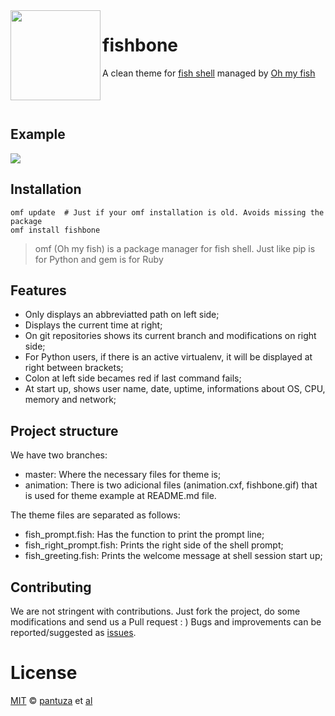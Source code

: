 <img src="https://cdn.rawgit.com/oh-my-fish/oh-my-fish/e4f1c2e0219a17e2c748b824004c8d0b38055c16/docs/logo.svg" align="left" width="144px" height="144px"/>

# fishbone
A clean theme for [fish shell](https://fishshell.com) managed by [Oh my fish](https://github.com/oh-my-fish/oh-my-fish)

<br />
<br />

## Example

<img src="https://raw.githubusercontent.com/oh-my-fish/theme-fishbone/animation/fishbone.gif" align="center" />

## Installation

```fish
omf update  # Just if your omf installation is old. Avoids missing the package
omf install fishbone
```
> omf (Oh my fish) is a package manager for fish shell. Just like pip is for Python and gem is for Ruby

## Features

* Only displays an abbreviatted path on left side;
* Displays the current time at right;
* On git repositories shows its current branch and modifications on right side;
* For Python users, if there is an active virtualenv, it will be displayed at right between brackets;
* Colon at left side becames red if last command fails;
* At start up, shows user name, date, uptime, informations about OS, CPU, memory and network;
 
## Project structure

We have two branches:

* master: Where the necessary files for theme is;
* animation: There is two adicional files (animation.cxf, fishbone.gif) that is used for theme example at README.md file.

The theme files are separated as follows:

* fish_prompt.fish: Has the function to print the prompt line;
* fish_right_prompt.fish: Prints the right side of the shell prompt;
* fish_greeting.fish: Prints the welcome message at shell session start up;


## Contributing

We are not stringent with contributions.
Just fork the project, do some modifications and send us a Pull request : )
Bugs and improvements can be reported/suggested as [issues](https://github.com/oh-my-fish/theme-fishbone/issues).


# License

[MIT][mit] © [pantuza][author] et [al][contributors]


[mit]:            https://opensource.org/licenses/MIT
[author]:         https://github.com/pantuza
[contributors]:   https://github.com/pantuza/fishbone/graphs/contributors
